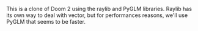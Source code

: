 This is a clone of Doom 2 using the raylib and PyGLM libraries. Raylib has its own way to deal with vector, but for performances reasons, we'll use PyGLM that seems to be faster.
